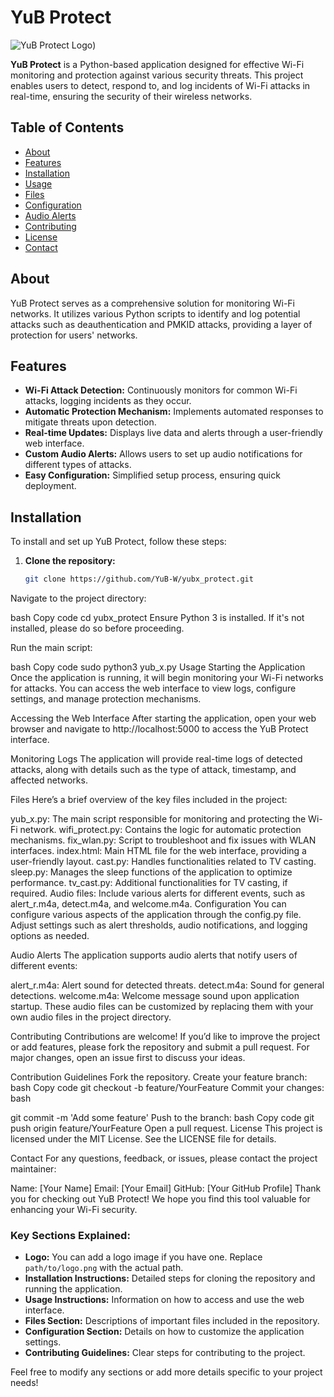 # YuB Protect

![YuB Protect Logo]([yub.png))  <!-- Optional: Replace with your logo or remove this line -->

**YuB Protect** is a Python-based application designed for effective Wi-Fi monitoring and protection against various security threats. This project enables users to detect, respond to, and log incidents of Wi-Fi attacks in real-time, ensuring the security of their wireless networks.

## Table of Contents
- [About](#about)
- [Features](#features)
- [Installation](#installation)
- [Usage](#usage)
- [Files](#files)
- [Configuration](#configuration)
- [Audio Alerts](#audio-alerts)
- [Contributing](#contributing)
- [License](#license)
- [Contact](#contact)

## About

YuB Protect serves as a comprehensive solution for monitoring Wi-Fi networks. It utilizes various Python scripts to identify and log potential attacks such as deauthentication and PMKID attacks, providing a layer of protection for users' networks. 

## Features

- **Wi-Fi Attack Detection:** Continuously monitors for common Wi-Fi attacks, logging incidents as they occur.
- **Automatic Protection Mechanism:** Implements automated responses to mitigate threats upon detection.
- **Real-time Updates:** Displays live data and alerts through a user-friendly web interface.
- **Custom Audio Alerts:** Allows users to set up audio notifications for different types of attacks.
- **Easy Configuration:** Simplified setup process, ensuring quick deployment.

## Installation

To install and set up YuB Protect, follow these steps:

1. **Clone the repository:**
   ```bash
   git clone https://github.com/YuB-W/yubx_protect.git
Navigate to the project directory:

bash
Copy code
cd yubx_protect
Ensure Python 3 is installed. If it's not installed, please do so before proceeding.

Run the main script:

bash
Copy code
sudo python3 yub_x.py
Usage
Starting the Application
Once the application is running, it will begin monitoring your Wi-Fi networks for attacks. You can access the web interface to view logs, configure settings, and manage protection mechanisms.

Accessing the Web Interface
After starting the application, open your web browser and navigate to http://localhost:5000 to access the YuB Protect interface.

Monitoring Logs
The application will provide real-time logs of detected attacks, along with details such as the type of attack, timestamp, and affected networks.

Files
Here’s a brief overview of the key files included in the project:

yub_x.py: The main script responsible for monitoring and protecting the Wi-Fi network.
wifi_protect.py: Contains the logic for automatic protection mechanisms.
fix_wlan.py: Script to troubleshoot and fix issues with WLAN interfaces.
index.html: Main HTML file for the web interface, providing a user-friendly layout.
cast.py: Handles functionalities related to TV casting.
sleep.py: Manages the sleep functions of the application to optimize performance.
tv_cast.py: Additional functionalities for TV casting, if required.
Audio files: Include various alerts for different events, such as alert_r.m4a, detect.m4a, and welcome.m4a.
Configuration
You can configure various aspects of the application through the config.py file. Adjust settings such as alert thresholds, audio notifications, and logging options as needed.

Audio Alerts
The application supports audio alerts that notify users of different events:

alert_r.m4a: Alert sound for detected threats.
detect.m4a: Sound for general detections.
welcome.m4a: Welcome message sound upon application startup.
These audio files can be customized by replacing them with your own audio files in the project directory.

Contributing
Contributions are welcome! If you’d like to improve the project or add features, please fork the repository and submit a pull request. For major changes, open an issue first to discuss your ideas.

Contribution Guidelines
Fork the repository.
Create your feature branch:
bash
Copy code
git checkout -b feature/YourFeature
Commit your changes:
bash

git commit -m 'Add some feature'
Push to the branch:
bash
Copy code
git push origin feature/YourFeature
Open a pull request.
License
This project is licensed under the MIT License. See the LICENSE file for details.

Contact
For any questions, feedback, or issues, please contact the project maintainer:

Name: [Your Name]
Email: [Your Email]
GitHub: [Your GitHub Profile]
Thank you for checking out YuB Protect! We hope you find this tool valuable for enhancing your Wi-Fi security.


### Key Sections Explained:

- **Logo:** You can add a logo image if you have one. Replace `path/to/logo.png` with the actual path.
- **Installation Instructions:** Detailed steps for cloning the repository and running the application.
- **Usage Instructions:** Information on how to access and use the web interface.
- **Files Section:** Descriptions of important files included in the repository.
- **Configuration Section:** Details on how to customize the application settings.
- **Contributing Guidelines:** Clear steps for contributing to the project.

Feel free to modify any sections or add more details specific to your project needs!
